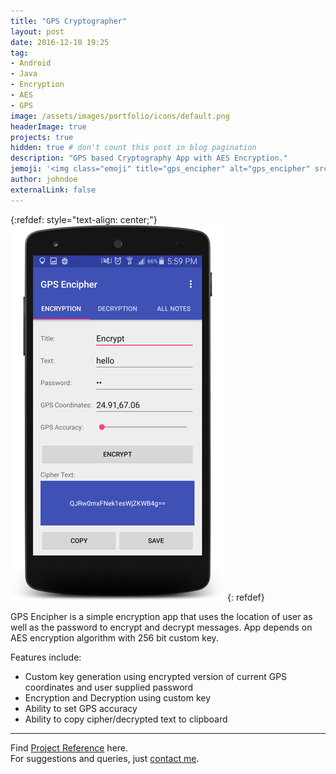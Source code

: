 ```yaml
---
title: "GPS Cryptographer"
layout: post
date: 2016-12-10 19:25
tag:
- Android
- Java
- Encryption
- AES
- GPS
image: /assets/images/portfolio/icons/default.png
headerImage: true
projects: true
hidden: true # don't count this post in blog pagination
description: "GPS based Cryptography App with AES Encryption."
jemoji: '<img class="emoji" title="gps_encipher" alt="gps_encipher" src="/assets/images/portfolio/icons/default.png" height="20" width="20" align="absmiddle">'
author: johndoe
externalLink: false
---
```


{:refdef: style="text-align: center;"}
![Screenshot](/assets/images/portfolio/gps_encipher.png)
{: refdef}

GPS Encipher is a simple encryption app that uses the location of user as well as the password to encrypt and decrypt messages. App depends on AES encryption algorithm with 256 bit custom key.

Features include:

- Custom key generation using encrypted version of current GPS coordinates and user supplied password
- Encryption and Decryption using custom key
- Ability to set GPS accuracy
- Ability to copy cipher/decrypted text to clipboard

---

Find [Project Reference](https://www.upwork.com/jobs/~0187162baea81d3c7a) here.<br />
For suggestions and queries, just [contact me](http://linkedin.com/in/xuhaibahmad).

